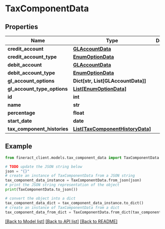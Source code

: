 # TaxComponentData


## Properties

Name | Type | Description | Notes
------------ | ------------- | ------------- | -------------
**credit_account** | [**GLAccountData**](GLAccountData.md) |  | [optional] 
**credit_account_type** | [**EnumOptionData**](EnumOptionData.md) |  | [optional] 
**debit_account** | [**GLAccountData**](GLAccountData.md) |  | [optional] 
**debit_account_type** | [**EnumOptionData**](EnumOptionData.md) |  | [optional] 
**gl_account_options** | **Dict[str, List[GLAccountData]]** |  | [optional] 
**gl_account_type_options** | [**List[EnumOptionData]**](EnumOptionData.md) |  | [optional] 
**id** | **int** |  | [optional] 
**name** | **str** |  | [optional] 
**percentage** | **float** |  | [optional] 
**start_date** | **date** |  | [optional] 
**tax_component_histories** | [**List[TaxComponentHistoryData]**](TaxComponentHistoryData.md) |  | [optional] 

## Example

```python
from fineract_client.models.tax_component_data import TaxComponentData

# TODO update the JSON string below
json = "{}"
# create an instance of TaxComponentData from a JSON string
tax_component_data_instance = TaxComponentData.from_json(json)
# print the JSON string representation of the object
print(TaxComponentData.to_json())

# convert the object into a dict
tax_component_data_dict = tax_component_data_instance.to_dict()
# create an instance of TaxComponentData from a dict
tax_component_data_from_dict = TaxComponentData.from_dict(tax_component_data_dict)
```
[[Back to Model list]](../README.md#documentation-for-models) [[Back to API list]](../README.md#documentation-for-api-endpoints) [[Back to README]](../README.md)


